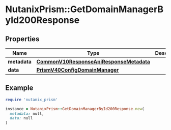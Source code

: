# NutanixPrism::GetDomainManagerById200Response

## Properties

| Name | Type | Description | Notes |
| ---- | ---- | ----------- | ----- |
| **metadata** | [**CommonV10ResponseApiResponseMetadata**](CommonV10ResponseApiResponseMetadata.md) |  | [optional] |
| **data** | [**PrismV40ConfigDomainManager**](PrismV40ConfigDomainManager.md) |  | [optional] |

## Example

```ruby
require 'nutanix_prism'

instance = NutanixPrism::GetDomainManagerById200Response.new(
  metadata: null,
  data: null
)
```

